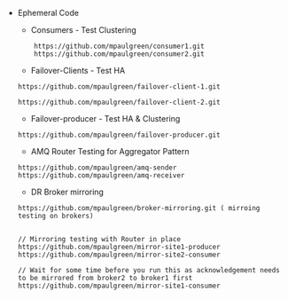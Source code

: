 - Ephemeral Code
    - Consumers - Test Clustering
    ```
        https://github.com/mpaulgreen/consumer1.git
        https://github.com/mpaulgreen/consumer2.git
    ```
    
    - Failover-Clients - Test HA
    ```
    https://github.com/mpaulgreen/failover-client-1.git

    https://github.com/mpaulgreen/failover-client-2.git
    ```

    - Failover-producer - Test HA & Clustering
    ```
    https://github.com/mpaulgreen/failover-producer.git
    ```

    - AMQ Router Testing for Aggregator Pattern
    ```
    https://github.com/mpaulgreen/amq-sender
    https://github.com/mpaulgreen/amq-receiver
    ```

    - DR Broker mirroring
    ```
    https://github.com/mpaulgreen/broker-mirroring.git ( mirroing testing on brokers)


    // Mirroring testing with Router in place
    https://github.com/mpaulgreen/mirror-site1-producer
    https://github.com/mpaulgreen/mirror-site2-consumer

    // Wait for some time before you run this as acknowledgement needs to be mirrored from broker2 to broker1 first
    https://github.com/mpaulgreen/mirror-site1-consumer
    ```